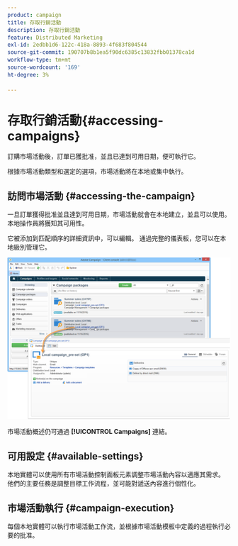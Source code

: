 ```yaml
---
product: campaign
title: 存取行銷活動
description: 存取行銷活動
feature: Distributed Marketing
exl-id: 2edbb1d6-122c-418a-8893-4f683f804544
source-git-commit: 190707b8b1ea5f90dc6385c13832fbb01378ca1d
workflow-type: tm+mt
source-wordcount: '169'
ht-degree: 3%

---
```


# 存取行銷活動{#accessing-campaigns}



訂購市場活動後，訂單已獲批准，並且已達到可用日期，便可執行它。

根據市場活動類型和選定的選項，市場活動將在本地或集中執行。

## 訪問市場活動 {#accessing-the-campaign}

一旦訂單獲得批准並且達到可用日期，市場活動就會在本地建立，並且可以使用。 本地操作員將獲知其可用性。

它被添加到匹配順序的詳細資訊中，可以編輯。 通過完整的儀表板，您可以在本地級別管理它。

![](assets/mkg_dist_local_op_edit_new_op1.png)

市場活動概述仍可通過 **[!UICONTROL Campaigns]** 連結。

## 可用設定 {#available-settings}

本地實體可以使用所有市場活動控制面板元素調整市場活動內容以適應其需求。 他們的主要任務是調整目標工作流程，並可能對遞送內容進行個性化。

## 市場活動執行 {#campaign-execution}

每個本地實體可以執行市場活動工作流，並根據市場活動模板中定義的過程執行必要的批准。
